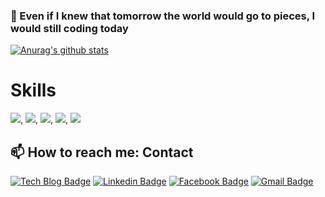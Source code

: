 ###  🌱 Even if I knew that tomorrow the world would go to pieces, I would still coding today


[![Anurag's github stats](https://github-readme-stats.vercel.app/api?username=ellachoy)](https://github.com/ellachoy/github-readme-stats)


# Skills

<img src="https://img.shields.io/badge/HTML5-E34F26?style=flat-square&logo=HTML5&logoColor=white" />,
 <img src="https://img.shields.io/badge/Scss-green?style=flat&logo=Sass&logoColor=CC6699"/>,
 <img src="https://img.shields.io/badge/CSS3-black?style=flat&logo=CSS3&logoColor=1572B6"/>,
 <img src="https://img.shields.io/badge/Javascript-black?style=flat&logo=CSS3&logoColor=F7DF1E"/>,
 <img src="https://img.shields.io/badge/React-white?style=flat&logo=CSS3&logoColor=61DAFB"/>


## 📫 How to reach me: Contact

 [![Tech Blog Badge](http://img.shields.io/badge/-Tech%20blog-black?style=flat-square&logo=github&link=https://github.com/ellachoy)](https://github.com/ellachoy)
  [![Linkedin Badge](https://img.shields.io/badge/-LinkedIn-blue?style=flat-square&logo=Linkedin&logoColor=white&link=https://www.linkedin.com/in/ellachoy/)](https://www.linkedin.com/in/ellachoy/)
  [![Facebook Badge](https://img.shields.io/badge/facebook-1877f2?style=flat-square&logo=facebook&logoColor=white&link=https://www.facebook.com/profile.php?id=100065207287918)](https://www.facebook.com/profile.php?id=100065207287918)
  [![Gmail Badge](https://img.shields.io/badge/Gmail-d14836?style=flat-square&logo=Gmail&logoColor=white&link=mailto:egal21de@gmail.com)](mailto:egal21de@gmail.com)

<!--
**ellachoy/ellaChoy** is a ✨ _special_ ✨ repository because its `README.md` (this file) appears on your GitHub profile.

Here are some ideas to get you started:

- 🔭 I’m currently working on ...
- 🌱 I’m currently learning ...
- 👯 I’m looking to collaborate on ...
- 🤔 I’m looking for help with ...
- 💬 Ask me about ...
- 📫 How to reach me: ...
- 😄 Pronouns: ...
- ⚡ Fun fact: ...
-->
